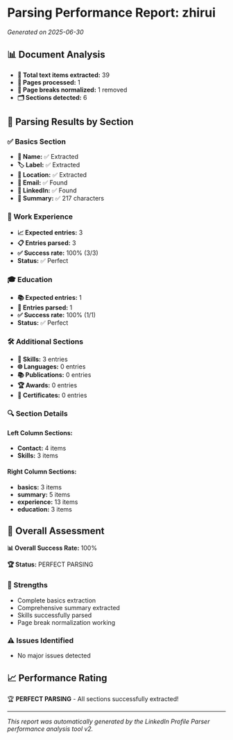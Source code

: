 # Parsing Performance Report: zhirui

*Generated on 2025-06-30*

## 📊 Document Analysis
- **📄 Total text items extracted:** 39
- **📑 Pages processed:** 1
- **🔄 Page breaks normalized:** 1 removed
- **🗂️ Sections detected:** 6

## 🎯 Parsing Results by Section

### ✅ Basics Section
- **👤 Name:** ✅ Extracted
- **🏷️ Label:** ✅ Extracted
- **📍 Location:** ✅ Extracted
- **📧 Email:** ✅ Found
- **🔗 LinkedIn:** ✅ Found
- **📝 Summary:** ✅ 217 characters

### 💼 Work Experience
- **📈 Expected entries:** 3
- **📋 Entries parsed:** 3
- **✅ Success rate:** 100% (3/3)
- **Status:** ✅ Perfect

### 🎓 Education
- **📚 Expected entries:** 1
- **🏫 Entries parsed:** 1
- **✅ Success rate:** 100% (1/1)
- **Status:** ✅ Perfect

### 🛠️ Additional Sections
- **🔧 Skills:** 3 entries
- **🌐 Languages:** 0 entries
- **📚 Publications:** 0 entries
- **🏆 Awards:** 0 entries
- **📜 Certificates:** 0 entries

### 🔍 Section Details
#### Left Column Sections:
- **Contact:** 4 items
- **Skills:** 3 items

#### Right Column Sections:
- **basics:** 3 items
- **summary:** 5 items
- **experience:** 13 items
- **education:** 3 items

## 🎯 Overall Assessment

**📊 Overall Success Rate:** 100%

**🏆 Status:** PERFECT PARSING

### 💪 Strengths
- Complete basics extraction
- Comprehensive summary extracted
- Skills successfully parsed
- Page break normalization working

### ⚠️ Issues Identified
- No major issues detected

## 📈 Performance Rating

🏆 **PERFECT PARSING** - All sections successfully extracted!

---
*This report was automatically generated by the LinkedIn Profile Parser performance analysis tool v2.*
